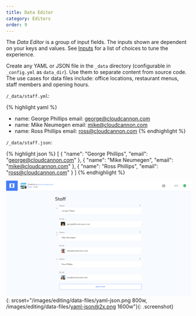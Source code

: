 ```yaml
---
title: Data Editor
category: Editors
order: 9
---
```


The *Data Editor* is a group of input fields. The inputs shown are dependent on your keys and values. See [Inputs](/editing/interfaces/inputs/) for a list of choices to tune the experience.

Create any YAML or JSON file in the `_data` directory (configurable in `_config.yml` as `data_dir`). Use them to separate content from source code. The use cases for data files include: office locations, restaurant menus, staff members and opening hours.

`/_data/staff.yml`:

{% highlight yaml %}
- name: George Phillips
  email: george@cloudcannon.com
- name: Mike Neumegen
  email: mike@cloudcannon.com
- name: Ross Phillips
  email: ross@cloudcannon.com
{% endhighlight %}

`/_data/staff.json`:

{% highlight json %}
[
  {
    "name": "George Phillips",
    "email": "george@cloudcannon.com"
  },
  {
    "name": "Mike Neumegen",
    "email": "mike@cloudcannon.com"
  },
  {
    "name": "Ross Phillips",
    "email": "ross@cloudcannon.com"
  }
]
{% endhighlight %}

![YAML/JSON interface](/images/editing/data-files/yaml-json.png){: srcset="/images/editing/data-files/yaml-json.png 800w, /images/editing/data-files/yaml-json@2x.png 1600w"}{: .screenshot}

